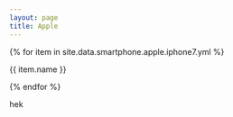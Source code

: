 ```yaml
---
layout: page
title: Apple
---
```


<div bg-light>
{% for item in site.data.smartphone.apple.iphone7.yml %}
  <p>{{ item.name }}</p>
{% endfor %}
</div>

hek
